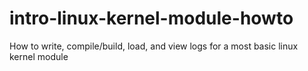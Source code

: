# intro-linux-kernel-module-howto
How to write, compile/build, load, and view logs for a most basic linux kernel module
